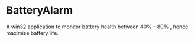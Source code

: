 # BatteryAlarm
A win32 application to monitor battery health between 40% - 80% , hence maximise battery life.
